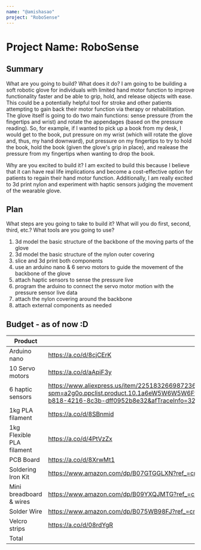 ```yaml
---
name: "@amishasao"
project: "RoboSense"
---
```


# Project Name: RoboSense

## Summary

What are you going to build? What does it do?
I am going to be building a soft robotic glove for individuals with limited hand motor function to improve functionality faster and be able to grip, hold, and release objects with ease. This could be a potentially helpful tool for stroke and other patients attempting to gain back their motor function via therapy or rehabilitation. The glove itself is going to do two main functions: sense pressure (from the fingertips and wrist) and rotate the appendages (based on the pressure reading). So, for example, if I wanted to pick up a book from my desk, I would get to the book, put pressure on my wrist (which will rotate the glove and, thus, my hand downward), put pressure on my fingertips to try to hold the book, hold the book (given the glove's grip in place), and realease the pressure from my fingertips when wanting to drop the book.

Why are you excited to build it?
I am excited to build this because I believe that it can have real life implications and become a cost-effective option for patients to regain their hand motor function. Additionally, I am really excited to 3d print nylon and experiment with haptic sensors judging the movement of the wearable glove.

## Plan

What steps are you going to take to build it? What will you do first, second, third, etc.? What tools are you going to use?
1. 3d model the basic structure of the backbone of the moving parts of the glove
2. 3d model the basic structure of the nylon outer covering
3. slice and 3d print both components
4. use an arduino nano & 6 servo motors to guide the movement of the backbone of the glove
5. attach haptic sensors to sense the pressure live
6. program the arduino to connect the servo motor motion with the pressure sensor live data
7. attach the nylon covering around the backbone
8. attach external components as needed

## Budget - as of now :D

| Product            | Supplier/Link           | Cost    |
| ------------------ | ----------------------- | ------- |
| Arduino nano       | https://a.co/d/8cjCErK  | $30.99  |
| 10 Servo motors    | https://a.co/d/aApiF3y  | $19.95  |
| 6 haptic sensors   | https://www.aliexpress.us/item/2251832669872365.html?spm=a2g0o.ppclist.product.10.1a6eW5W6W5W6Ff&pdp_npi=2%40dis%21USD%21US%20%243.37%21%241.79%21%21%21%21%21%4021032fa016724082409855056ebc66%2165296889214%21btf&_t=pvid%3A43deb1cb-b818-4216-8c3b-dff0952b8e32&afTraceInfo=32856187117__pc__pcBridgePPC__xxxxxx__1672408241&gatewayAdapt=glo2usa&_randl_shipto=US       | $12.69  |
| 1kg PLA filament   | https://a.co/d/8SBnmid  | $18.99  | (probably won't need but just in case)
| 1kg Flexible PLA filament | https://a.co/d/4PtVzZx  | $35.99  |
| PCB Board | https://a.co/d/8XrwMt1 | $12.99 |
| Soldering Iron Kit | https://www.amazon.com/dp/B07GTGGLXN?ref_=cm_sw_r_cp_ud_dp_51XQPHGKMJ0RWZCJJ4R1 | $19.99 |
| Mini breadboard & wires | https://www.amazon.com/dp/B09YXQJMTG?ref_=cm_sw_r_cp_ud_dp_71DCSE3TE64CQJFMXKD6 | $7.99 |
| Solder Wire | https://www.amazon.com/dp/B075WB98FJ?ref_=cm_sw_r_cp_ud_dp_Y0Y8X4RFJRTYCEEX00FR | $9.50 |
| Velcro strips      | https://a.co/d/08rdYgR  | $6.50   |
| Total              |                         | $162.89 |
